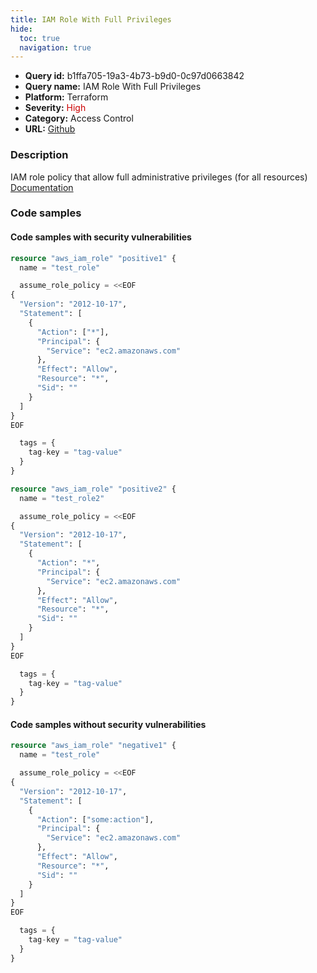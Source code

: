 ```yaml
---
title: IAM Role With Full Privileges
hide:
  toc: true
  navigation: true
---
```


<style>
  .highlight .hll {
    background-color: #ff171742;
  }
  .md-content {
    max-width: 1100px;
    margin: 0 auto;
  }
</style>

-   **Query id:** b1ffa705-19a3-4b73-b9d0-0c97d0663842
-   **Query name:** IAM Role With Full Privileges
-   **Platform:** Terraform
-   **Severity:** <span style="color:#C00">High</span>
-   **Category:** Access Control
-   **URL:** [Github](https://github.com/Checkmarx/kics/tree/master/assets/queries/terraform/aws/iam_role_with_full_privileges)

### Description
IAM role policy that allow full administrative privileges (for all resources)<br>
[Documentation](https://registry.terraform.io/providers/hashicorp/aws/latest/docs/resources/iam_role)

### Code samples
#### Code samples with security vulnerabilities
```tf title="Postitive test num. 1 - tf file" hl_lines="4 29"
resource "aws_iam_role" "positive1" {
  name = "test_role"

  assume_role_policy = <<EOF
{
  "Version": "2012-10-17",
  "Statement": [
    {
      "Action": ["*"],
      "Principal": {
        "Service": "ec2.amazonaws.com"
      },
      "Effect": "Allow",
      "Resource": "*",
      "Sid": ""
    }
  ]
}
EOF

  tags = {
    tag-key = "tag-value"
  }
}

resource "aws_iam_role" "positive2" {
  name = "test_role2"

  assume_role_policy = <<EOF
{
  "Version": "2012-10-17",
  "Statement": [
    {
      "Action": "*",
      "Principal": {
        "Service": "ec2.amazonaws.com"
      },
      "Effect": "Allow",
      "Resource": "*",
      "Sid": ""
    }
  ]
}
EOF

  tags = {
    tag-key = "tag-value"
  }
}
```


#### Code samples without security vulnerabilities
```tf title="Negative test num. 1 - tf file"
resource "aws_iam_role" "negative1" {
  name = "test_role"

  assume_role_policy = <<EOF
{
  "Version": "2012-10-17",
  "Statement": [
    {
      "Action": ["some:action"],
      "Principal": {
        "Service": "ec2.amazonaws.com"
      },
      "Effect": "Allow",
      "Resource": "*",
      "Sid": ""
    }
  ]
}
EOF

  tags = {
    tag-key = "tag-value"
  }
}
```
